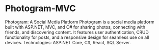 # Photogram-MVC
Photogram: A Social Media Platform Photogram is a social media platform built with ASP.NET, MVC, and C# for sharing photos, connecting with friends, and discovering content. It features user authentication, CRUD functionality for posts, and a responsive design for seamless use on all devices.  Technologies: ASP.NET Core, C#, React, SQL Server.
